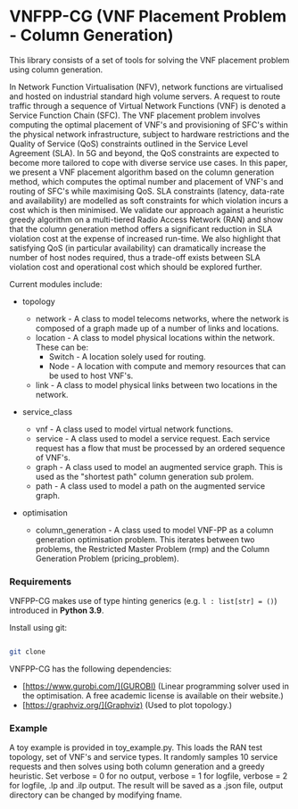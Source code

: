 # VNFPP-CG (VNF Placement Problem - Column Generation)

This library consists of a set of tools for solving the VNF placement problem using column generation.

In Network Function Virtualisation (NFV), network functions are virtualised and hosted on industrial standard high volume servers. A request to route traffic through a sequence of Virtual Network Functions (VNF) is denoted a Service Function Chain (SFC). The VNF placement problem involves computing the optimal placement of VNF's and provisioning of SFC's within the physical network infrastructure, subject to hardware restrictions and the Quality of Service (QoS) constraints outlined in the Service Level Agreement (SLA). In 5G and beyond, the QoS constraints are expected to become more tailored to cope with diverse service use cases. In this paper, we present a VNF placement algorithm based on the column generation method, which computes the optimal number and placement of VNF's and routing of SFC's while maximising QoS. SLA constraints (latency, data-rate and availability) are modelled as soft constraints for which violation incurs a cost which is then minimised. We validate our approach against a heuristic greedy algorithm on a multi-tiered Radio Access Network (RAN) and show that the column generation method offers a significant reduction in SLA violation cost at the expense of increased run-time. We also highlight that satisfying QoS (in particular availability) can dramatically increase the number of host nodes required, thus a trade-off exists between SLA violation cost and operational cost which should be explored further.

Current modules include:

- topology
    - network - A class to model telecoms networks, where the network is composed of a graph made up of a number of links and locations.
    - location - A class to model physical locations within the network. These can be:
	    - Switch - A location solely used for routing.
		- Node - A location with compute and memory resources that can be used to host VNF's.
	- link - A class to model physical links between two locations in the network.
	
- service_class
	- vnf - A class used to model virtual network functions.
	- service - A class used to model a service request. Each service request has a flow that must be processed by an ordered sequence of VNF's.
	- graph - A class used to model an augmented service graph. This is used as the "shortest path" column generation sub prolem.
	- path - A class used to model a path on the augmented service graph.

- optimisation
    - column_generation - A class used to model VNF-PP as a column generation optimisation problem. This iterates between two problems, the Restricted Master Problem (rmp) and the Column Generation Problem (pricing_problem).

### Requirements

VNFPP-CG makes use of type hinting generics (e.g. `l : list[str] = ()`) introduced in **Python 3.9**.

Install using git:

```bash

git clone

```

VNFPP-CG has the following dependencies:

- [https://www.gurobi.com/](GUROBI) (Linear programming solver used in the optimisation. A free academic license is available on their website.)
- [https://graphviz.org/](Graphviz) (Used to plot topology.)

### Example

A toy example is provided in toy_example.py. This loads the RAN test topology, set of VNF's and service types. It randomly samples 10 service
requests and then solves using both column generation and a greedy heuristic. Set verbose = 0 for no output, verbose = 1 for logfile, verbose = 2 for logfile, .lp and .ilp
output. The result will be saved as a .json file, output directory can be changed by modifying fname.